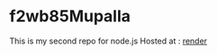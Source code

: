 # f2wb85Mupalla
This is my second repo for node.js
Hosted at : [render](https://f2wb85muppalla.onrender.com)